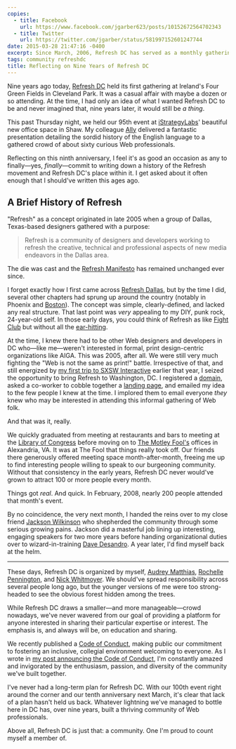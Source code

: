 ```yaml
---
copies:
  - title: Facebook
    url: https://www.facebook.com/jgarber623/posts/10152672564702343
  - title: Twitter
    url: https://twitter.com/jgarber/status/581997152601247744
date: 2015-03-28 21:47:16 -0400
excerpt: Since March, 2006, Refresh DC has served as a monthly gathering point for Web professionals. I can’t believe it’s been nine years.
tags: community refreshdc
title: Reflecting on Nine Years of Refresh DC
---
```


Nine years ago today, [Refresh DC](http://refresh-dc.org) held its first gathering at Ireland's Four Green Fields in Cleveland Park. It was a casual affair with maybe a dozen or so attending. At the time, I had only an idea of what I wanted Refresh DC to be and never imagined that, nine years later, it would still be _a thing_.

This past Thursday night, we held our 95th event at [iStrategyLabs](http://istrategylabs.com/)' beautiful new office space in Shaw. My colleague [Ally](http://www.allyfouts.com/) delivered a fantastic presentation detailing the sordid history of the English language to a gathered crowd of about sixty curious Web professionals.

Reflecting on this ninth anniversary, I feel it's as good an occasion as any to finally—yes, _finally_—commit to writing down a history of the Refresh movement and Refresh DC's place within it. I get asked about it often enough that I should've written this ages ago.

## A Brief History of Refresh

"Refresh" as a concept originated in late 2005 when a group of Dallas, Texas-based designers gathered with a purpose:

> Refresh is a community of designers and developers working to refresh the creative, technical and professional aspects of new media endeavors in the Dallas area.

The die was cast and the [Refresh Manifesto](http://www.refreshingcities.com/) has remained unchanged ever since.

I forget exactly how I first came across [Refresh Dallas](http://www.refreshdallas.com/), but by the time I did, several other chapters had sprung up around the country (notably in Phoenix and [Boston](http://refreshboston.com/)). The concept was simple, clearly-defined, and lacked any real structure. That last point was _very_ appealing to my DIY, punk rock, 24-year-old self. In those early days, you could think of Refresh as like [Fight Club](https://en.wikipedia.org/wiki/Fight_Club_(novel)) but without all the [ear-hitting](http://38.media.tumblr.com/tumblr_m21qnrdBaY1qmywdio1_500.gif).

At the time, I knew there had to be other Web designers and developers in DC who—like me—weren't interested in formal, print design-centric organizations like AIGA. This was 2005, after all. We were still very much fighting the "Web is not the same as print!" battle. Irrespective of that, and still energized by [my first trip to SXSW Interactive](https://www.flickr.com/photos/jgarber/sets/199559) earlier that year, I seized the opportunity to bring Refresh to Washington, DC. I registered a [domain](http://refresh-dc.org/), asked a co-worker to cobble together a [landing page](https://www.flickr.com/photos/jgarber/95194653), and emailed my idea to the few people I knew at the time. I implored them to email everyone _they_ knew who may be interested in attending this informal gathering of Web folk.

And that was it, really.

We quickly graduated from meeting at restaurants and bars to meeting at the [Library of Congress](http://loc.gov/) before moving on to [The Motley Fool's](http://www.fool.com/) offices in Alexandria, VA. It was at The Fool that things really took off. Our friends there generously offered meeting space month-after-month, freeing me up to find interesting people willing to speak to our burgeoning community. Without that consistency in the early years, Refresh DC never would've grown to attract 100 or more people every month.

Things got _real_. And quick. In February, 2008, nearly 200 people attended that month's event.

By no coincidence, the very next month, I handed the reins over to my close friend [Jackson Wilkinson](http://jounce.net/) who shepherded the community through some serious growing pains. Jackson did a masterful job lining up interesting, engaging speakers for two more years before handing organizational duties over to wizard-in-training [Dave Desandro](http://desandro.com/). A year later, I'd find myself back at the helm.

---

These days, Refresh DC is organized by myself, [Audrey Matthias](http://audreymatthias.com/), [Rochelle Pennington](http://rochellefp.com/), and [Nick Whitmoyer](http://www.whitmoyer.com/). We should've spread responsibility across several people long ago, but the younger versions of me were too strong-headed to see the obvious forest hidden among the trees.

While Refresh DC draws a smaller—and more manageable—crowd nowadays, we've never wavered from our goal of providing a platform for anyone interested in sharing their particular expertise or interest. The emphasis is, and always will be, on education and sharing.

We recently published a [Code of Conduct](http://refresh-dc.org/conduct), making public our commitment to fostering an inclusive, collegial environment welcoming to everyone. As I wrote in [my post announcing the Code of Conduct](http://sixtwothree.org/posts/refresh-dcs-code-of-conduct), I'm constantly amazed and invigorated by the enthusiasm, passion, and diversity of the community we've built together.

I've never had a long-term plan for Refresh DC. With our 100th event right around the corner and our tenth anniversary next March, it's clear that lack of a plan hasn't held us back. Whatever lightning we've managed to bottle here in DC has, over nine years, built a thriving community of Web professionals.

Above all, Refresh DC is just that: a community. One I'm proud to count myself a member of.